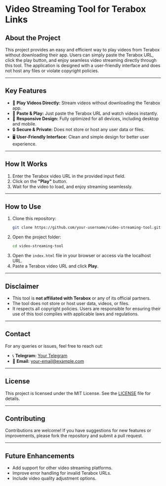 # **Video Streaming Tool for Terabox Links**

## **About the Project**

This project provides an easy and efficient way to play videos from Terabox without downloading their app. Users can simply paste the Terabox URL, click the play button, and enjoy seamless video streaming directly through this tool. The application is designed with a user-friendly interface and does not host any files or violate copyright policies.

---

## **Key Features**

- 🎥 **Play Videos Directly:** Stream videos without downloading the Terabox app.
- 🔗 **Paste & Play:** Just paste the Terabox URL and watch videos instantly.
- 📱 **Responsive Design:** Fully optimized for all devices, including desktop and mobile.
- 🔒 **Secure & Private:** Does not store or host any user data or files.
- 🖥️ **User-Friendly Interface:** Clean and simple design for better user experience.

---

## **How It Works**

1. Enter the Terabox video URL in the provided input field.
2. Click on the **"Play"** button.
3. Wait for the video to load, and enjoy streaming seamlessly.

---

## **How to Use**

1. Clone this repository:
   ```bash
   git clone https://github.com/your-username/video-streaming-tool.git
   ```
2. Open the project folder:
   ```bash
   cd video-streaming-tool
   ```
3. Open the `index.html` file in your browser or access via the localhost URL.
4. Paste a Terabox video URL and click **Play**.

---

## **Disclaimer**

- This tool is **not affiliated with Terabox** or any of its official partners.
- The tool does not store or host user data, videos, or files.
- It respects all copyright policies. Users are responsible for ensuring their use of this tool complies with applicable laws and regulations.

---

## **Contact**

For any queries or issues, feel free to reach out:

- 📞 **Telegram:** [Your Telegram](https://t.me/deepak_93o)
- 📧 **Email:** [your-email@example.com](mailto:deepekbhatt455@gmail.com)

---

## **License**

This project is licensed under the MIT License. See the [LICENSE](LICENSE) file for details.

---

## **Contributing**

Contributions are welcome! If you have suggestions for new features or improvements, please fork the repository and submit a pull request.

---

## **Future Enhancements**

- Add support for other video streaming platforms.
- Improve error handling for invalid Terabox URLs.
- Include video quality adjustment options.
